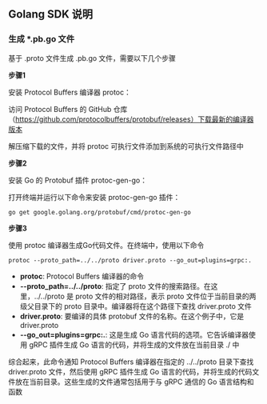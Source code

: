 ## Golang SDK 说明
### 生成 *.pb.go 文件
基于 .proto 文件生成 .pb.go 文件，需要以下几个步骤

**步骤1**

安装 Protocol Buffers 编译器 protoc：

访问 Protocol Buffers 的 GitHub 仓库（https://github.com/protocolbuffers/protobuf/releases）下载最新的编译器版本

解压缩下载的文件，并将 protoc 可执行文件添加到系统的可执行文件路径中

**步骤2**

安装 Go 的 Protobuf 插件 protoc-gen-go：

打开终端并运行以下命令来安装 protoc-gen-go 插件：
```shell
go get google.golang.org/protobuf/cmd/protoc-gen-go
```

**步骤3**

使用 protoc 编译器生成Go代码文件。在终端中，使用以下命令

```shell
protoc --proto_path=../../proto driver.proto --go_out=plugins=grpc:. 
```

* **protoc**:  Protocol Buffers 编译器的命令
* **--proto_path=../../proto**: 指定了 proto 文件的搜索路径。在这里，../../proto 是 proto 文件的相对路径，表示 proto 文件位于当前目录的两级父目录下的 proto 目录中。编译器将在这个路径下查找 driver.proto 文件
* **driver.proto**: 要编译的具体 protobuf 文件的名称。在这个例子中，它是 driver.proto
* **--go_out=plugins=grpc:.**: 这是生成 Go 语言代码的选项。它告诉编译器使用 gRPC 插件生成 Go 语言的代码，并将生成的文件放在当前目录 ./ 中

综合起来，此命令通知 Protocol Buffers 编译器在指定的 ../../proto 目录下查找 driver.proto 文件，然后使用 gRPC 插件生成 Go 语言的代码，并将生成的代码文件放在当前目录。这些生成的文件通常包括用于与 gRPC 通信的 Go 语言结构和函数